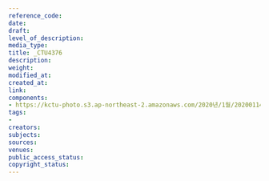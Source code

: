 ```yaml
---
reference_code: 
date: 
draft: 
level_of_description: 
media_type: 
title: _CTU4376
description: 
weight: 
modified_at: 
created_at: 
link: 
components:
- https://kctu-photo.s3.ap-northeast-2.amazonaws.com/2020년/1월/20200114_문중원+열사+상여+청와대+행진+8일차/_CTU4376.jpg
tags:
- 
creators: 
subjects: 
sources: 
venues: 
public_access_status: 
copyright_status: 
---
```


